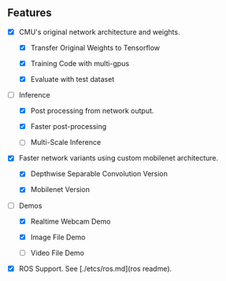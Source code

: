 ## Features

- [x] CMU's original network architecture and weights.

  - [x] Transfer Original Weights to Tensorflow

  - [x] Training Code with multi-gpus
  
  - [x] Evaluate with test dataset

- [ ] Inference

  - [x] Post processing from network output.

  - [x] Faster post-processing

  - [ ] Multi-Scale Inference

- [x] Faster network variants using custom mobilenet architecture.

  - [x] Depthwise Separable Convolution Version
  
  - [x] Mobilenet Version
  
- [ ] Demos

  - [x] Realtime Webcam Demo
  
  - [x] Image File Demo
  
  - [ ] Video File Demo

- [x] ROS Support. See [./etcs/ros.md](ros readme). 
